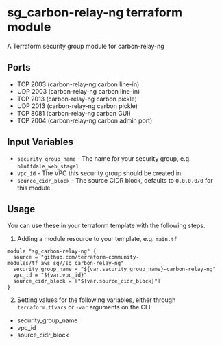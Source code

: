 sg_carbon-relay-ng terraform module
==============================

A Terraform security group module for carbon-relay-ng


Ports
-----
- TCP 2003 (carbon-relay-ng carbon line-in)
- UDP 2003 (carbon-relay-ng carbon line-in)
- TCP 2013 (carbon-relay-ng carbon pickle)
- UDP 2013 (carbon-relay-ng carbon pickle)
- TCP 8081 (carbon-relay-ng carbon GUI)
- TCP 2004 (carbon-relay-ng carbon admin port)


Input Variables
---------------

- `security_group_name` - The name for your security group, e.g. `bluffdale_web_stage1`
- `vpc_id` - The VPC this security group should be created in.
- `source_cidr_block` - The source CIDR block, defaults to `0.0.0.0/0`
   for this module.

Usage
-----

You can use these in your terraform template with the following steps.

1. Adding a module resource to your template, e.g. `main.tf`

```
module "sg_carbon-relay-ng" {
  source = "github.com/terraform-community-modules/tf_aws_sg//sg_carbon-relay-ng"
  security_group_name = "${var.security_group_name}-carbon-relay-ng"
  vpc_id = "${var.vpc_id}"
  source_cidr_block = ["${var.source_cidr_block}"]
}
```

2. Setting values for the following variables, either through `terraform.tfvars` or `-var` arguments on the CLI

- security_group_name
- vpc_id
- source_cidr_block
